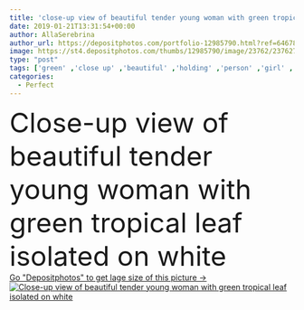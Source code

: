 ```yaml
---
title: 'close-up view of beautiful tender young woman with green tropical leaf isolated on white'
date: 2019-01-21T13:31:54+00:00
author: AllaSerebrina
author_url: https://depositphotos.com/portfolio-12985790.html?ref=64678756
image: https://st4.depositphotos.com/thumbs/12985790/image/23762/237627502/api_thumb_450.jpg?forcejpeg=true
type: "post"
tags: ['green' ,'close up' ,'beautiful' ,'holding' ,'person' ,'girl' ,'female' ,'young' ,'people' ,'beauty' ,'fresh' ,'wet' ,'drops' ,'droplets' ,'leaf' ,'water' ,'caucasian' ,'wellbeing' ,'face' ,'tropical' ,'pretty' ,'tender' ,'woman' ,'skincare' ,'purity' ,'blonde' ,'attractive' ,'wellness' ,'bodycare' ,'moisturizing' ,'Isolated On White' ,'body care' ,'Studio Shot' ,'skin care' ,'perfect skin' ,'clean face' ]
categories: 
  - Perfect
---
```

<div aling="center">
            <font size="60"> Close-up view of beautiful tender young woman with green tropical leaf isolated on white</font>   
</div>
<div>
    <a href='https://st4.depositphotos.com/thumbs/12985790/image/23762/237627502/api_thumb_450.jpg?forcejpeg=true?ref=64678756' target=_blank > Go "Depositphotos" to get lage size of this picture ->
        <img href='https://st4.depositphotos.com/thumbs/12985790/image/23762/237627502/api_thumb_450.jpg?forcejpeg=true?ref=64678756' src='https://st4.depositphotos.com/12985790/23762/i/950/depositphotos_237627502-stock-photo-close-view-beautiful-tender-young.jpg?forcejpeg=true' alt='Close-up view of beautiful tender young woman with green tropical leaf isolated on white' >
    </a>
</div>
